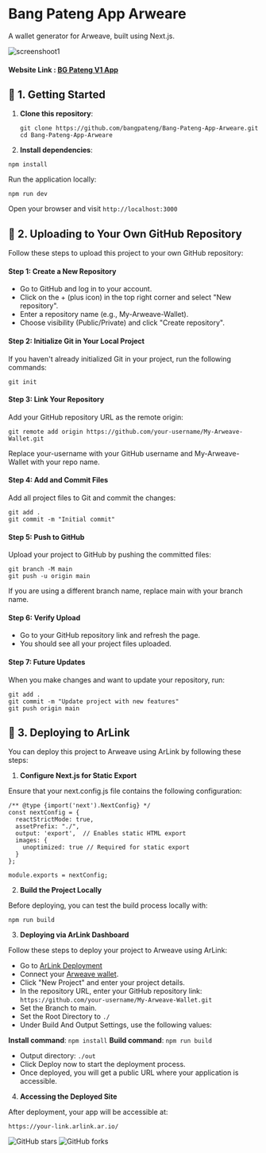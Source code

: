 # Bang Pateng App Arweare
A wallet generator for Arweave, built using Next.js.

![screenshoot1](https://github.com/user-attachments/assets/6f9a7e0b-f191-4cc5-8ed7-891981c1bfc5)

#### Website Link : [BG Pateng V1 App](https://bang-pateng-app-arweare_arlink.arweave.net/)

## 🚀 1. Getting Started

1. **Clone this repository**:

   ```
   git clone https://github.com/bangpateng/Bang-Pateng-App-Arweare.git
   cd Bang-Pateng-App-Arweare
   ```

2. **Install dependencies**:

```
npm install
```

Run the application locally:

```
npm run dev
```

Open your browser and visit `http://localhost:3000`

## 🚀 2. Uploading to Your Own GitHub Repository
Follow these steps to upload this project to your own GitHub repository:

#### Step 1: Create a New Repository
- Go to GitHub and log in to your account.
- Click on the + (plus icon) in the top right corner and select "New repository".
- Enter a repository name (e.g., My-Arweave-Wallet).
- Choose visibility (Public/Private) and click "Create repository".

#### Step 2: Initialize Git in Your Local Project
If you haven't already initialized Git in your project, run the following commands:

```
git init
```

#### Step 3: Link Your Repository
Add your GitHub repository URL as the remote origin:

```
git remote add origin https://github.com/your-username/My-Arweave-Wallet.git
```

Replace your-username with your GitHub username and My-Arweave-Wallet with your repo name.

#### Step 4: Add and Commit Files
Add all project files to Git and commit the changes:

```
git add .
git commit -m "Initial commit"
```

#### Step 5: Push to GitHub
Upload your project to GitHub by pushing the committed files:

```
git branch -M main
git push -u origin main
```

If you are using a different branch name, replace main with your branch name.

#### Step 6: Verify Upload

- Go to your GitHub repository link and refresh the page.
- You should see all your project files uploaded.

#### Step 7: Future Updates
When you make changes and want to update your repository, run:

```
git add .
git commit -m "Update project with new features"
git push origin main
```

## 🚀 3. Deploying to ArLink
You can deploy this project to Arweave using ArLink by following these steps:

1. **Configure Next.js for Static Export**

Ensure that your next.config.js file contains the following configuration:

```
/** @type {import('next').NextConfig} */
const nextConfig = {
  reactStrictMode: true,
  assetPrefix: "./",
  output: 'export',  // Enables static HTML export
  images: {
    unoptimized: true // Required for static export
  }
};

module.exports = nextConfig;
```

2. **Build the Project Locally**

Before deploying, you can test the build process locally with:

```
npm run build
```

3. **Deploying via ArLink Dashboard**

Follow these steps to deploy your project to Arweave using ArLink:

- Go to [ArLink Deployment](https://arlink.arweave.net/)
- Connect your [Arweave wallet](https://www.arconnect.io/download).
- Click "New Project" and enter your project details.
- In the repository URL, enter your GitHub repository link: `https://github.com/your-username/My-Arweave-Wallet.git`
- Set the Branch to main.
- Set the Root Directory to `./`
- Under Build And Output Settings, use the following values:

**Install command**: `npm install`
**Build command**: `npm run build`

- Output directory: `./out`
- Click Deploy now to start the deployment process.
- Once deployed, you will get a public URL where your application is accessible.

4. **Accessing the Deployed Site**

After deployment, your app will be accessible at:

```
https://your-link.arlink.ar.io/
```

![GitHub stars](https://img.shields.io/github/stars/bangpateng/Bang-Pateng-App-Arweare?style=social)
![GitHub forks](https://img.shields.io/github/forks/bangpateng/Bang-Pateng-App-Arweare?style=social)
